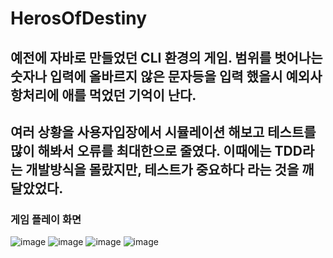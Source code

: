 # HerosOfDestiny
## 예전에 자바로 만들었던 CLI 환경의 게임. 범위를 벗어나는 숫자나 입력에 올바르지 않은 문자등을 입력 했을시 예외사항처리에 애를 먹었던 기억이 난다.
## 여러 상황을 사용자입장에서 시뮬레이션 해보고 테스트를 많이 해봐서 오류를 최대한으로 줄였다. 이때에는 TDD라는 개발방식을 몰랐지만, 테스트가 중요하다 라는 것을 깨달았었다. 
### 게임 플레이 화면
![image](https://user-images.githubusercontent.com/57083072/201694482-fab2dab0-ed0c-487a-afaf-85596902aa2c.png)
![image](https://user-images.githubusercontent.com/57083072/201695680-974d0686-2f73-407d-9fa0-9cb0f3e0315c.png)
![image](https://user-images.githubusercontent.com/57083072/201695907-30078c5c-5f08-485a-9b19-2a6fa92004c8.png)
![image](https://user-images.githubusercontent.com/57083072/201696301-e4a9823b-bfc4-451e-976d-86925379b43e.png)

